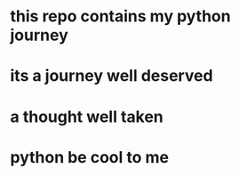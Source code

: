 # this repo contains my python journey

# its a journey well deserved

# a thought well taken

# python be cool to me
